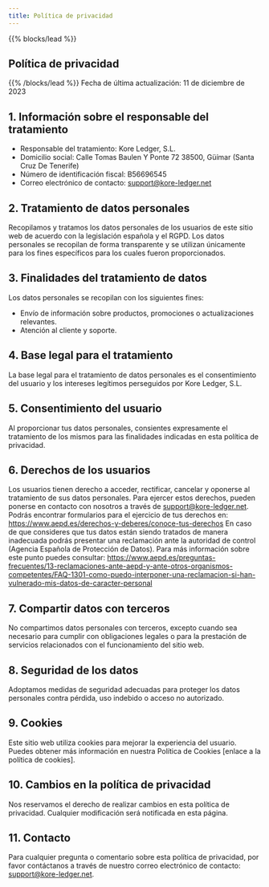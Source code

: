 ```yaml
---
title: Política de privacidad
---
```

{{% blocks/lead %}}

## Política de privacidad

{{% /blocks/lead %}}
Fecha de última actualización: 11 de diciembre de 2023

## 1. Información sobre el responsable del tratamiento

- Responsable del tratamiento: Kore Ledger, S.L.
- Domicilio social: Calle Tomas Baulen Y Ponte 72 38500, Güímar (Santa Cruz De Tenerife)
- Número de identificación fiscal: B56696545
- Correo electrónico de contacto: <support@kore-ledger.net>

## 2. Tratamiento de datos personales

Recopilamos y tratamos los datos personales de los usuarios de este sitio web de acuerdo con la legislación española y el RGPD. Los datos personales se recopilan de forma transparente y se utilizan únicamente para los fines específicos para los cuales fueron proporcionados.

## 3. Finalidades del tratamiento de datos

Los datos personales se recopilan con los siguientes fines:

- Envío de información sobre productos, promociones o actualizaciones relevantes.
- Atención al cliente y soporte.

## 4. Base legal para el tratamiento

La base legal para el tratamiento de datos personales es el consentimiento del usuario y los intereses legítimos perseguidos por Kore Ledger, S.L.

## 5. Consentimiento del usuario

Al proporcionar tus datos personales, consientes expresamente el tratamiento de los mismos para las finalidades indicadas en esta política de privacidad.

## 6. Derechos de los usuarios

Los usuarios tienen derecho a acceder, rectificar, cancelar y oponerse al tratamiento de sus datos personales. Para ejercer estos derechos, pueden ponerse en contacto con nosotros a través de <support@kore-ledger.net>.
Podrás encontrar formularios para el ejercicio de tus derechos en: <https://www.aepd.es/derechos-y-deberes/conoce-tus-derechos>
En caso de que consideres que tus datos están siendo tratados de manera inadecuada podrás presentar una reclamación ante la autoridad de control (Agencia Española de Protección de Datos). Para más información sobre este punto puedes consultar: <https://www.aepd.es/preguntas-frecuentes/13-reclamaciones-ante-aepd-y-ante-otros-organismos-competentes/FAQ-1301-como-puedo-interponer-una-reclamacion-si-han-vulnerado-mis-datos-de-caracter-personal>

## 7. Compartir datos con terceros

No compartimos datos personales con terceros, excepto cuando sea necesario para cumplir con obligaciones legales o para la prestación de servicios relacionados con el funcionamiento del sitio web.

## 8. Seguridad de los datos

Adoptamos medidas de seguridad adecuadas para proteger los datos personales contra pérdida, uso indebido o acceso no autorizado.

## 9. Cookies

Este sitio web utiliza cookies para mejorar la experiencia del usuario. Puedes obtener más información en nuestra Política de Cookies [enlace a la política de cookies].

## 10. Cambios en la política de privacidad

Nos reservamos el derecho de realizar cambios en esta política de privacidad. Cualquier modificación será notificada en esta página.

## 11. Contacto

Para cualquier pregunta o comentario sobre esta política de privacidad, por favor contáctanos a través de nuestro correo electrónico de contacto: <support@kore-ledger.net>.
